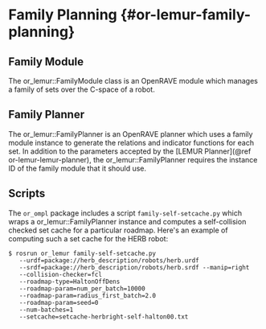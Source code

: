 Family Planning {#or-lemur-family-planning}
===============

Family Module
-------------

The or_lemur::FamilyModule class is an OpenRAVE module which manages
a family of sets over the C-space of a robot.

Family Planner
--------------

The or_lemur::FamilyPlanner is an OpenRAVE planner which uses a family
module instance to generate the relations and indicator functions for
each set.  In addition to the parameters accepted by the
[LEMUR Planner](@ref or-lemur-lemur-planner),
the or_lemur::FamilyPlanner requires the instance ID of the
family module that it should use.

Scripts
-------

The `or_ompl` package includes a script `family-self-setcache.py` which
wraps a or_lemur::FamilyPlanner instance and computes a self-collision
checked set cache for a particular roadmap.  Here's an example of
computing such a set cache for the HERB robot:

    $ rosrun or_lemur family-self-setcache.py
       --urdf=package://herb_description/robots/herb.urdf
       --srdf=package://herb_description/robots/herb.srdf --manip=right
       --collision-checker=fcl
       --roadmap-type=HaltonOffDens
       --roadmap-param=num_per_batch=10000
       --roadmap-param=radius_first_batch=2.0
       --roadmap-param=seed=0
       --num-batches=1
       --setcache=setcache-herbright-self-halton00.txt

